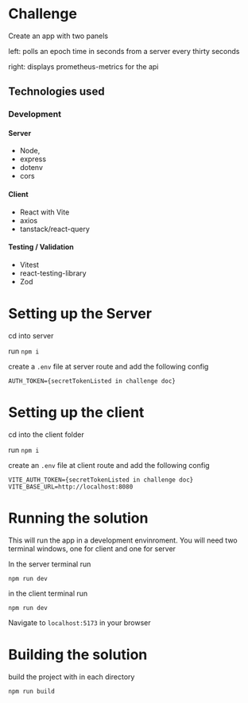 #  Challenge

Create an app with two panels

left:
polls an epoch time in seconds from a server every thirty seconds

right:
displays prometheus-metrics for the api

## Technologies used

### Development

#### Server
- Node,
- express
- dotenv
- cors

#### Client

- React with Vite
- axios
- tanstack/react-query

#### Testing / Validation
- Vitest
- react-testing-library
- Zod


# Setting up the Server

cd into server

run ```npm i ```

create a ```.env``` file at server route and add the following config

```AUTH_TOKEN={secretTokenListed in challenge doc}```


# Setting up the client

cd into the client folder

run ```npm i ```

create an ```.env``` file at client route and add the following config

```VITE_AUTH_TOKEN={secretTokenListed in challenge doc}```
```VITE_BASE_URL=http://localhost:8080```

# Running the solution

This will run the app in a development envinroment. You will need two terminal windows, one for client and one for server

In the server terminal run

```npm run dev```

in the client terminal run

```npm run dev```

Navigate to ```localhost:5173``` in your browser

# Building the solution

build the project with in each directory

```npm run build```